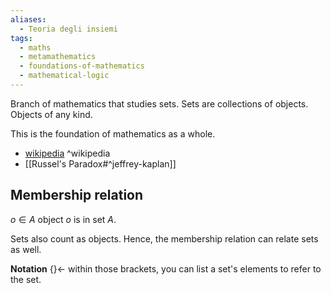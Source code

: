 ```yaml
---
aliases:
  - Teoria degli insiemi
tags:
  - maths
  - metamathematics
  - foundations-of-mathematics
  - mathematical-logic
---
```

Branch of mathematics that studies sets.
Sets are collections of objects. Objects of any kind.

This is the foundation of mathematics as a whole.

- [wikipedia](https://en.wikipedia.org/wiki/Set_theory) ^wikipedia
- [[Russel's Paradox#^jeffrey-kaplan]]

## Membership relation

${ o \in A }$
object ${ o }$ is in set ${ A }$.

Sets also count as objects. Hence, the membership relation can relate sets as well.

**Notation** ${ \{  \} \leftarrow }$ within those brackets, you can list a set's elements to refer to the set.